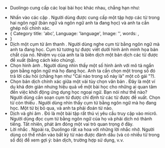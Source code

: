 - Duolingo cung cấp các loại bài học khác nhau, chẳng hạn như:

+ Nhấn vào các cặp . Người dùng được cung cấp một tập hợp các từ trong hai ngôn ngữ (bản ngữ và ngôn ngữ anh ta đang học) và anh ta cần ghép nối chính xác.
+ {
    Category title: 'abc',
    Language: 'language',
    Image: '',
    words: ,
+ }
+ Dịch một cụm từ âm thanh . Người dùng nghe cụm từ bằng ngôn ngữ mà anh ta đang học. Cụm từ tương tự được viết dưới hình ảnh minh họa bản chất của nó. Nhiệm vụ của anh ta là biên dịch một bản dịch các từ được đề xuất (bằng cách kéo chúng).
+ Chọn hình ảnh . Người dùng nhìn thấy một số hình ảnh với mô tả ngắn gọn bằng ngôn ngữ mà họ đang học. Anh ta cần chọn một trong số đó trả lời câu hỏi (chẳng hạn như "Cái nào trong số này là" một cô gái "?).
+ Chọn bản dịch chính xác giữa một vài tùy chọn văn bản . Đây là một ví dụ khá đơn giản nhưng hiệu quả về một bài học cho những ai quan tâm đến việc khởi động ứng dụng học ngoại ngữ.
Bạn nói như thế nào? Người dùng cần soạn cụm từ được chỉ định từ các từ được đề xuất.
Chọn từ còn thiếu . Người dùng nhìn thấy cụm từ bằng ngôn ngữ mà họ đang học. Một từ bị bỏ qua, và anh ta phải đoán từ nào.
+ Dịch và ghi âm . Đó là một bài tập rất thú vị yêu cầu truy cập vào micrô. Người dùng đọc cụm từ bằng ngôn ngữ của họ và phải dịch nó thành tiếng. Tất nhiên, phát âm đóng một vai trò quan trọng ở đây.
+ Lời nhắc . Ngoài ra, Duolingo rất xa hoa với những lời nhắc nhở. Người dùng có thể nhấn vào bất kỳ từ nào được đánh dấu (và có nhiều từ trong số đó) để xem gợi ý: bản dịch, trường hợp sử dụng, v.v.
  